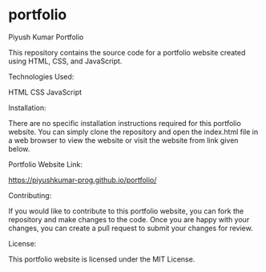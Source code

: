 # portfolio
Piyush Kumar Portfolio

This repository contains the source code for a portfolio website created using HTML, CSS, and JavaScript.

Technologies Used:

HTML
CSS
JavaScript

Installation:

There are no specific installation instructions required for this portfolio website. You can simply clone the repository and open the index.html file in a web browser to view the website or visit the website from link given below.

Portfolio Website Link: 

https://piyushkumar-prog.github.io/portfolio/

Contributing:

If you would like to contribute to this portfolio website, you can fork the repository and make changes to the code. Once you are happy with your changes, you can create a pull request to submit your changes for review.

License:

This portfolio website is licensed under the MIT License.
